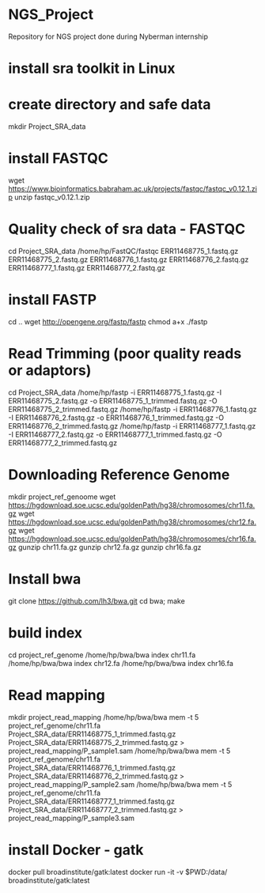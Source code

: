 # NGS_Project
Repository for NGS project done during Nyberman internship

# install sra toolkit in Linux


# create directory and safe data
mkdir Project_SRA_data

# install FASTQC
wget https://www.bioinformatics.babraham.ac.uk/projects/fastqc/fastqc_v0.12.1.zip
unzip fastqc_v0.12.1.zip

# Quality check of sra data - FASTQC
cd Project_SRA_data
/home/hp/FastQC/fastqc ERR11468775_1.fastq.gz ERR11468775_2.fastq.gz ERR11468776_1.fastq.gz ERR11468776_2.fastq.gz ERR11468777_1.fastq.gz ERR11468777_2.fastq.gz 

# install FASTP
cd ..
wget http://opengene.org/fastp/fastp
chmod a+x ./fastp

# Read Trimming (poor quality reads or adaptors)
cd Project_SRA_data
/home/hp/fastp -i ERR11468775_1.fastq.gz -I ERR11468775_2.fastq.gz -o ERR11468775_1_trimmed.fastq.gz -O ERR11468775_2_trimmed.fastq.gz
/home/hp/fastp -i ERR11468776_1.fastq.gz -I ERR11468776_2.fastq.gz -o ERR11468776_1_trimmed.fastq.gz -O ERR11468776_2_trimmed.fastq.gz
/home/hp/fastp -i ERR11468777_1.fastq.gz -I ERR11468777_2.fastq.gz -o ERR11468777_1_trimmed.fastq.gz -O ERR11468777_2_trimmed.fastq.gz

# Downloading Reference Genome
mkdir project_ref_genoome
wget https://hgdownload.soe.ucsc.edu/goldenPath/hg38/chromosomes/chr11.fa.gz
wget https://hgdownload.soe.ucsc.edu/goldenPath/hg38/chromosomes/chr12.fa.gz
wget https://hgdownload.soe.ucsc.edu/goldenPath/hg38/chromosomes/chr16.fa.gz
gunzip chr11.fa.gz
gunzip chr12.fa.gz
gunzip chr16.fa.gz

# Install bwa
git clone https://github.com/lh3/bwa.git
cd bwa; make

# build index
cd project_ref_genome
/home/hp/bwa/bwa index chr11.fa
/home/hp/bwa/bwa index chr12.fa
/home/hp/bwa/bwa index chr16.fa

# Read mapping
mkdir project_read_mapping
/home/hp/bwa/bwa mem -t 5 project_ref_genome/chr11.fa Project_SRA_data/ERR11468775_1_trimmed.fastq.gz Project_SRA_data/ERR11468775_2_trimmed.fastq.gz > project_read_mapping/P_sample1.sam
/home/hp/bwa/bwa mem -t 5 project_ref_genome/chr11.fa Project_SRA_data/ERR11468776_1_trimmed.fastq.gz Project_SRA_data/ERR11468776_2_trimmed.fastq.gz > project_read_mapping/P_sample2.sam
/home/hp/bwa/bwa mem -t 5 project_ref_genome/chr11.fa Project_SRA_data/ERR11468777_1_trimmed.fastq.gz Project_SRA_data/ERR11468777_2_trimmed.fastq.gz > project_read_mapping/P_sample3.sam

# install Docker - gatk
docker pull broadinstitute/gatk:latest
docker run -it -v $PWD:/data/ broadinstitute/gatk:latest

# 



